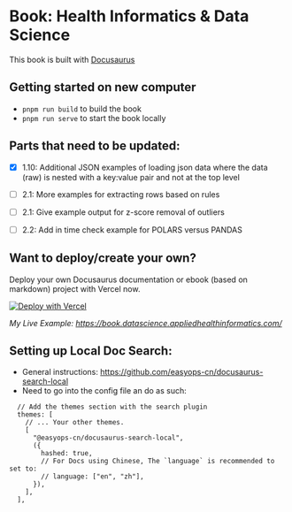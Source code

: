 # Book: Health Informatics & Data Science

This book is built with [Docusaurus](https://v2.docusaurus.io)

## Getting started on new computer
- `pnpm run build` to build the book
- `pnpm run serve` to start the book locally

## Parts that need to be updated:

- [x] 1.10: Additional JSON examples of loading json data where the data (raw) is nested with a key:value pair and not at the top level 
- [ ] 2.1: More examples for extracting rows based on rules 
- [ ] 2.1: Give example output for z-score removal of outliers 
- [ ] 2.2: Add in time check example for POLARS versus PANDAS 


## Want to deploy/create your own?

Deploy your own Docusaurus documentation or ebook (based on markdown) project with Vercel now.

[![Deploy with Vercel](https://vercel.com/button)](https://vercel.com/new/clone?repository-url=https://github.com/vercel/vercel/tree/main/docusaurus-2&template=docusaurus-2)

_My Live Example: https://book.datascience.appliedhealthinformatics.com/_

## Setting up Local Doc Search:
- General instructions: https://github.com/easyops-cn/docusaurus-search-local 
- Need to go into the config file an do as such:
```
  // Add the themes section with the search plugin
  themes: [
    // ... Your other themes.
    [
      "@easyops-cn/docusaurus-search-local",
      ({
        hashed: true,
        // For Docs using Chinese, The `language` is recommended to set to:
        // language: ["en", "zh"],
      }),
    ],
  ],
```
